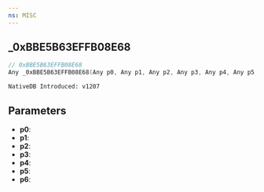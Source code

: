 ```yaml
---
ns: MISC
---
```

## _0xBBE5B63EFFB08E68

```c
// 0xBBE5B63EFFB08E68
Any _0xBBE5B63EFFB08E68(Any p0, Any p1, Any p2, Any p3, Any p4, Any p5, Any p6);
```

```
NativeDB Introduced: v1207
```

## Parameters
* **p0**:
* **p1**:
* **p2**:
* **p3**:
* **p4**:
* **p5**:
* **p6**:
